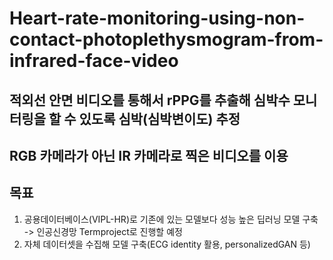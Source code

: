 # Heart-rate-monitoring-using-non-contact-photoplethysmogram-from-infrared-face-video

## 적외선 안면 비디오를 통해서 rPPG를 추출해 심박수 모니터링을 할 수 있도록 심박(심박변이도) 추정
## RGB 카메라가 아닌 IR 카메라로 찍은 비디오를 이용

## 목표
1. 공용데이터베이스(VIPL-HR)로 기존에 있는 모델보다 성능 높은 딥러닝 모델 구축 -> 인공신경망 Termproject로 진행할 예정
2. 자체 데이터셋을 수집해 모델 구축(ECG identity 활용, personalizedGAN 등)
